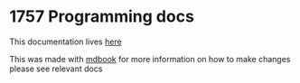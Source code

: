 # 1757 Programming docs

This documentation lives [here](https://whsrobotics.org/prog-docs)


This was made with [mdbook](https://rust-lang.github.io/mdBook/index.html) for more information on how to make changes please see relevant docs
